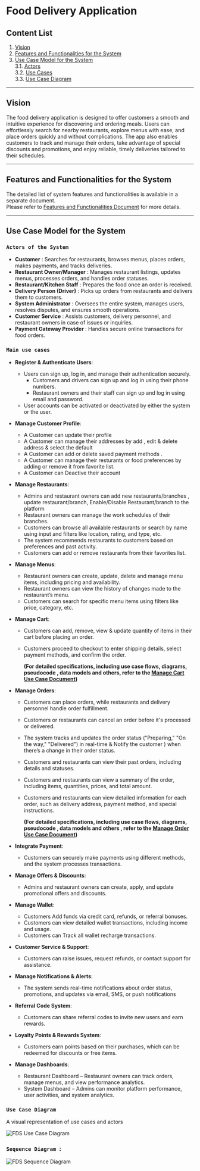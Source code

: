 # Food Delivery Application

## Content List

1. [Vision](#vision)
2. [Features and Functionalities for the System](#features-and-functionalities)
3. [Use Case Model for the System](#use-case-model-for-the-system)  
   3.1. [Actors](#actors)  
   3.2. [Use Cases](#use-cases)  
   3.3. [Use Case Diagram](#use-case-diagram)
---

## Vision  

The food delivery application is designed to offer customers a smooth and intuitive experience for discovering and ordering meals. Users can effortlessly search for nearby restaurants, explore menus with ease, and place orders quickly and without complications. The app also enables customers to track and manage their orders, take advantage of special discounts and promotions, and enjoy reliable, timely deliveries tailored to their schedules.

---

## Features and Functionalities for the System 

The detailed list of system features and functionalities is available in a separate document.  
Please refer to [Features and Functionalities Document](./features-documentation.md) for more details.

---

## Use Case Model for the System 

### `Actors of the System` 
- **Customer** : Searches for restaurants, browses menus, places orders, makes payments, and tracks deliveries.  
- **Restaurant Owner/Manager** : Manages restaurant listings, updates menus, processes orders, and handles order statuses.  
- **Restaurant/Kitchen Staff** : Prepares the food once an order is received.  
- **Delivery Person (Driver)** : Picks up orders from restaurants and delivers them to customers.  
- **System Administrator** : Oversees the entire system, manages users, resolves disputes, and ensures smooth operations.  
- **Customer Service** : Assists customers, delivery personnel, and restaurant owners in case of issues or inquiries.  
- **Payment Gateway Provider** : Handles secure online transactions for food orders.  

### `Main use cases` 
- **Register & Authenticate Users**: 
    - Users can sign up, log in, and manage their authentication securely.
      - Customers and drivers can sign up and log in using their phone numbers.
      - Restaurant owners and their staff can sign up and log in using email and password.
   - User accounts can be activated or deactivated by either the system or the user.
     
 - **Manage Customer Profile**: 
    - A Customer can update their profile
    - A Customer can manage their addresses by add , edit & delete address & select the default
    - A Customer can add or delete saved payment methods . 
    - A Customer can manage their resturants or food preferences by adding or remove it from favorite list.
    - A Customer can Deactive their account
      
 - **Manage Restaurants**: 
    - Admins and restaurant owners can add new restaurants/branches , update restaurant/branch, Enable/Disable Restaurant/branch to the platform
    - Restaurant owners can manage the work schedules of their branches.
    - Customers can browse all available restaurants or search by name using input and filters like location, rating, and type, etc.
    - The system recommends restaurants to customers based on preferences and past activity.
    - Customers can add or remove restaurants from their favorites list.
      
 - **Manage Menus**: 
    - Restaurant owners can create, update, delete and manage menu items, including pricing and availability.
    - Restaurant owners can view the history of changes made to the restaurant’s menu.
    - Customers can search for specific menu items using filters like price, category, etc.
      
 - **Manage Cart**: 
    - Customers can add, remove, view & update quantity of items in their cart before placing an order. 
    - Customers proceed to checkout to enter shipping details, select payment methods, and confirm the order.
      
      **(For detailed specifications, including use case flows, diagrams, pseudocode , data models and others, refer to the [Manage Cart Use Case Document](./manage-cart-case.md))**
      
 - **Manage Orders**: 
    - Customers can place orders, while restaurants and delivery personnel handle order fulfillment.
    - Customers or restaurants can cancel an order before it's processed or delivered.
    - The system tracks and updates the order status ("Preparing," "On the way," "Delivered") in real-time & Notify the customer ) when there’s a change in their order status. 
    - Customers and restaurants can view their past orders, including details and statuses.
    - Customers and restaurants can view a summary of the order, including items, quantities, prices, and total amount.
    - Customers and restaurants can view detailed information for each order, such as delivery address, payment method, and special instructions.
      
      **(For detailed specifications, including use case flows, diagrams, pseudocode , data models and others , refer to the [Manage Order Use Case Document](./place-order-use-case.md))**
      
 - **Integrate Payment**: 
    - Customers can securely make payments using different methods, and the system processes transactions.
      
 - **Manage Offers & Discounts**: 
    - Admins and restaurant owners can create, apply, and update promotional offers and discounts.
      
 - **Manage Wallet**: 
    - Customers Add funds via credit card, refunds, or referral bonuses.
    - Customers can view detailed wallet transactions, including income and usage.
    - Customers can Track all wallet recharge transactions.
      
 - **Customer Service & Support**:  
    - Customers can raise issues, request refunds, or contact support for assistance.
      
 - **Manage Notifications & Alerts**: 
    - The system sends real-time notifications about order status, promotions, and updates via email, SMS, or push notifications
      
 - **Referral Code System**: 
    - Customers can share referral codes to invite new users and earn rewards.
      
 - **Loyalty Points & Rewards System**: 
    - Customers earn points based on their purchases, which can be redeemed for discounts or free items.
      
 - **Manage Dashboards**: 
    - Restaurant Dashboard – Restaurant owners can track orders, manage menus, and view performance analytics.
    - System Dashboard – Admins can monitor platform performance, user activities, and system analytics.


### `Use Case Diagram` 

A visual representation of use cases and actors

![FDS Use Case Diagram](./diagrams/food-delivery-app-use-case-modal.png) 




### `Sequence Diagram `: 
![FDS Sequence Diagram](./diagrams/food-delivery-sequence-diagram.png) 


 
